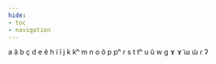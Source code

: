 ```yaml
---
hide:
- toc
- navigation
---
```

a
ã
b
ç
d
e
ẽ
h
i
ĩ
j
k
kʰ
m
n
o
õ
p
pʰ
r
s
t
tʰ
u
ũ
w
ɡ
ɤ
ɤ̃
ɯ
ɯ̃
ɾ
ʔ
